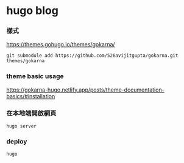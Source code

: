 # hugo blog
### 樣式
https://themes.gohugo.io/themes/gokarna/

```
git submodule add https://github.com/526avijitgupta/gokarna.git themes/gokarna
```

### theme basic usage
https://gokarna-hugo.netlify.app/posts/theme-documentation-basics/#installation

### 在本地端開啟網頁
`hugo server`

### deploy
`hugo`


